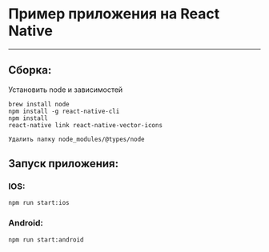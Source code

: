 # Пример приложения на React Native ##

----------
## Сборка:
Установить node и зависимостей
```
brew install node
npm install -g react-native-cli
npm install
react-native link react-native-vector-icons

Удалить папку node_modules/@types/node
```


## Запуск приложения:

### IOS:
```
npm run start:ios

```

### Android:
```
npm run start:android

```
